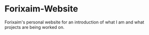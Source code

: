 # Forixaim-Website
Forixaim's personal website for an introduction of what I am and what projects are being worked on.
